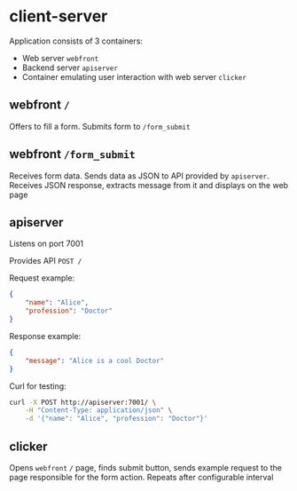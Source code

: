 # client-server

Application consists of 3 containers:

- Web server `webfront`
- Backend server `apiserver`
- Container emulating user interaction with web server `clicker`

## webfront `/`

Offers to fill a form. Submits form to `/form_submit`

## webfront `/form_submit`

Receives form data. Sends data as JSON to API provided by `apiserver`. Receives JSON response, extracts message from it and displays on the web page

## apiserver

Listens on port 7001

Provides API `POST /`

Request example:

```json
{
    "name": "Alice",
    "profession": "Doctor"
}
```

Response example:

```json
{
    "message": "Alice is a cool Doctor"
}
```

Curl for testing:

```bash
curl -X POST http://apiserver:7001/ \
    -H "Content-Type: application/json" \
    -d '{"name": "Alice", "profession": "Doctor"}'
```

## clicker

Opens `webfront` `/` page, finds submit button, sends example request to the page responsible for the form action. Repeats after configurable interval
